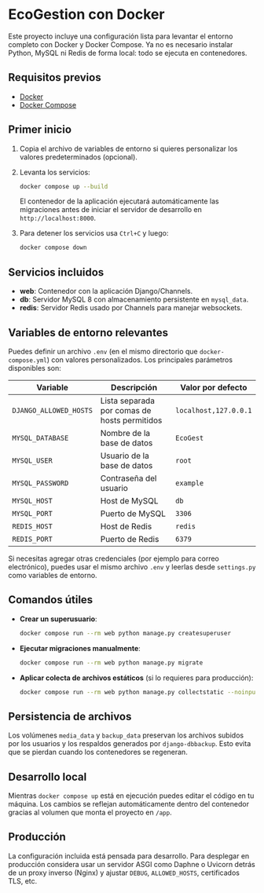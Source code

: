 # EcoGestion con Docker

Este proyecto incluye una configuración lista para levantar el entorno completo con Docker y Docker Compose. Ya no es necesario instalar Python, MySQL ni Redis de forma local: todo se ejecuta en contenedores.

## Requisitos previos

- [Docker](https://docs.docker.com/get-docker/)
- [Docker Compose](https://docs.docker.com/compose/install/)

## Primer inicio

1. Copia el archivo de variables de entorno si quieres personalizar los valores predeterminados (opcional).
2. Levanta los servicios:

   ```bash
   docker compose up --build
   ```

   El contenedor de la aplicación ejecutará automáticamente las migraciones antes de iniciar el servidor de desarrollo en `http://localhost:8000`.

3. Para detener los servicios usa `Ctrl+C` y luego:

   ```bash
   docker compose down
   ```

## Servicios incluidos

- **web**: Contenedor con la aplicación Django/Channels.
- **db**: Servidor MySQL 8 con almacenamiento persistente en `mysql_data`.
- **redis**: Servidor Redis usado por Channels para manejar websockets.

## Variables de entorno relevantes

Puedes definir un archivo `.env` (en el mismo directorio que `docker-compose.yml`) con valores personalizados. Los principales parámetros disponibles son:

| Variable | Descripción | Valor por defecto |
| --- | --- | --- |
| `DJANGO_ALLOWED_HOSTS` | Lista separada por comas de hosts permitidos | `localhost,127.0.0.1` |
| `MYSQL_DATABASE` | Nombre de la base de datos | `EcoGest` |
| `MYSQL_USER` | Usuario de la base de datos | `root` |
| `MYSQL_PASSWORD` | Contraseña del usuario | `example` |
| `MYSQL_HOST` | Host de MySQL | `db` |
| `MYSQL_PORT` | Puerto de MySQL | `3306` |
| `REDIS_HOST` | Host de Redis | `redis` |
| `REDIS_PORT` | Puerto de Redis | `6379` |

Si necesitas agregar otras credenciales (por ejemplo para correo electrónico), puedes usar el mismo archivo `.env` y leerlas desde `settings.py` como variables de entorno.

## Comandos útiles

- **Crear un superusuario**:

  ```bash
  docker compose run --rm web python manage.py createsuperuser
  ```

- **Ejecutar migraciones manualmente**:

  ```bash
  docker compose run --rm web python manage.py migrate
  ```

- **Aplicar colecta de archivos estáticos** (si lo requieres para producción):

  ```bash
  docker compose run --rm web python manage.py collectstatic --noinput
  ```

## Persistencia de archivos

Los volúmenes `media_data` y `backup_data` preservan los archivos subidos por los usuarios y los respaldos generados por `django-dbbackup`. Esto evita que se pierdan cuando los contenedores se regeneran.

## Desarrollo local

Mientras `docker compose up` está en ejecución puedes editar el código en tu máquina. Los cambios se reflejan automáticamente dentro del contenedor gracias al volumen que monta el proyecto en `/app`.

## Producción

La configuración incluida está pensada para desarrollo. Para desplegar en producción considera usar un servidor ASGI como Daphne o Uvicorn detrás de un proxy inverso (Nginx) y ajustar `DEBUG`, `ALLOWED_HOSTS`, certificados TLS, etc.